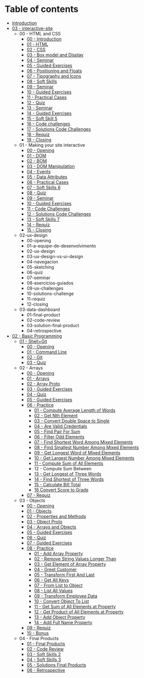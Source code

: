 # Table of contents

* [Introduction](02-basic-programming/README.md)
* [03 - interactive-site](03-interactive-site/README.md)
  * 00 - HTML and CSS
    * [00 - Introduction](03-interactive-site/00-html-and-css/00-introduction.md)
    * [01 - HTML](03-interactive-site/00-html-and-css/01-html.md)
    * [02 - CSS](03-interactive-site/00-html-and-css/02-css.md)
    * [03 - Box model and Display](03-interactive-site/00-html-and-css/03-box-model-and-display.md)
    * [04 - Seminar](03-interactive-site/00-html-and-css/04-seminar.md)
    * [05 - Guided Exercises](03-interactive-site/00-html-and-css/05-guided-exercises.md)
    * [06 - Positioning and Floats](03-interactive-site/00-html-and-css/06-positioning-and-floats.md)
    * [07 - Tipography and Icons](03-interactive-site/00-html-and-css/07-tipography-and-icons.md)
    * [08 - Soft Skills](03-interactive-site/00-html-and-css/08-soft-skills.md)
    * [09 - Seminar](03-interactive-site/00-html-and-css/09-seminar.md)
    * [10 - Guided Exercises](03-interactive-site/00-html-and-css/10-guided-exercises.md)
    * [11 - Practical Cases](03-interactive-site/00-html-and-css/11-practical-cases.md)
    * [12 - Quiz](03-interactive-site/00-html-and-css/12-quiz.md)
    * [13 - Seminar](03-interactive-site/00-html-and-css/13-seminar.md)
    * [14 - Guided Exercises](03-interactive-site/00-html-and-css/14-guided-exercises.md)
    * [15 - Soft Skill 5](03-interactive-site/00-html-and-css/15-soft-skill-5.md)
    * [16 - Code challenges](03-interactive-site/00-html-and-css/16-code-challenges.md)
    * [17 - Solutions Code Challenges](03-interactive-site/00-html-and-css/17-solutions-code-challenges.md)
    * [18 - Requiz](03-interactive-site/00-html-and-css/18-requiz.md)
    * [19 - Closing](03-interactive-site/00-html-and-css/19-closing.md)
  * 01 - Making your site interactive
    * [00 - Opening](03-interactive-site/01-making-your-site-interactive/00-opening.md)
    * [01 - DOM](03-interactive-site/01-making-your-site-interactive/01-dom.md)
    * [02 - BOM](03-interactive-site/01-making-your-site-interactive/02-bom.md)
    * [03 - DOM Manipulation](03-interactive-site/01-making-your-site-interactive/03-dom-manipulation.md)
    * [04 - Events](03-interactive-site/01-making-your-site-interactive/04-events.md)
    * [05 - Data Attributes](03-interactive-site/01-making-your-site-interactive/05-data-attributes.md)
    * [06 - Practical Cases](03-interactive-site/01-making-your-site-interactive/06-practical-cases.md)
    * [07 - Soft Skills 6](03-interactive-site/01-making-your-site-interactive/07-soft-skills-6.md)
    * [08 - Quiz](03-interactive-site/01-making-your-site-interactive/08-quiz.md)
    * [09 - Seminar](03-interactive-site/01-making-your-site-interactive/09-seminar.md)
    * [10 - Guided Exercises](03-interactive-site/01-making-your-site-interactive/10-guided-exercises.md)
    * [11 - Code Challenges](03-interactive-site/01-making-your-site-interactive/11-code-challenges.md)
    * [12 - Solutions Code Challenges](03-interactive-site/01-making-your-site-interactive/12-solutions-code-challenges.md)
    * [13 - Soft Skills 7](03-interactive-site/01-making-your-site-interactive/13-soft-skills-7.md)
    * [14 - Requiz](03-interactive-site/01-making-your-site-interactive/14-requiz.md)
    * [15 - Closing](03-interactive-site/01-making-your-site-interactive/15-closing.md)
  * 02-ux-design
    * 00-opening
    * 01-a-equipe-de-desenvolvimento
    * 02-ux-design
    * 03-ux-design-vs-ui-design
    * 04-navegacion
    * 05-sketching
    * 06-quiz
    * 07-seminar
    * 08-exercícios-guiados
    * 09-ux-challenges
    * 10-solutions-challenge
    * 11-requiz
    * 12-closing
  * 03-data-dashboard
    * 01-final-product
    * 02-code-review
    * 03-solution-final-product
    * 04-retrospective
* [02 - Basic Programming](02-basic-programming/README.md)
  * [01 - Shell+Git](02-basic-programming/01-shell+git/README.md)
    * [00 - Opening](02-basic-programming/01-shell+git/00-opening.md)
    * [01 - Command Line](02-basic-programming/01-shell+git/01-command-line.md)
    * [02 - Git](02-basic-programming/01-shell+git/02-git.md)
    * [03 - Quiz](02-basic-programming/01-shell+git/03-quiz.md)
  * 02 - Arrays
    * [00 - Opening](02-basic-programming/02-arrays/00-opening.md)
    * [01 - Arrays](02-basic-programming/02-arrays/01-arrays.md)
    * [02 - Array Proto](02-basic-programming/02-arrays/02-array-proto.md)
    * [03 - Guided Exercises](02-basic-programming/02-arrays/03-guided-exercises.md)
    * [04 - Quiz](02-basic-programming/02-arrays/04-quiz.md)
    * [05 - Guided Exercises](02-basic-programming/02-arrays/05-guided-exercises.md)
    * [06 - Practice](02-basic-programming/02-arrays/06-practice/README.md)
      * [01 - Compute Average Length of Words](02-basic-programming/02-arrays/06-practice/01-compute-average-length-of-words.md)
      * [02 - Get Nth Element](02-basic-programming/02-arrays/06-practice/02-get-nth-element.md)
      * [03 - Convert Double Space to Single](02-basic-programming/02-arrays/06-practice/03-convert-double-space-to-single.md)
      * [04 - Are Valid Credentials](02-basic-programming/02-arrays/06-practice/04-are-valid-credentials.md)
      * [05 - Find Pair For Sum](02-basic-programming/02-arrays/06-practice/05-find-pair-for-sum.md)
      * [06 - Filter Odd Elements](02-basic-programming/02-arrays/06-practice/06-filter-odd-elements.md)
      * [07 - Find Shortest Word Among Mixed Elements](02-basic-programming/02-arrays/06-practice/07-find-shortest-word-among-mixed-elements.md)
      * [08 - Find Smallest Number Among Mixed Elements](02-basic-programming/02-arrays/06-practice/08-find-smallest-number-among-mixed-elements.md)
      * [09 - Get Longest Word of Mixed Elements](02-basic-programming/02-arrays/06-practice/09-get-longest-word-of-mixed-elements.md)
      * [10 - Get Largest Number Among Mixed Elements](02-basic-programming/02-arrays/06-practice/10-get-largest-number-among-mixed-elements.md)
      * [11 - Compute Sum of All Elements](02-basic-programming/02-arrays/06-practice/11-compute-sum-of-all-elements.md)
      * 12 - Compute Sum Between
      * [13 - Get Longest of Three Words](02-basic-programming/02-arrays/06-practice/13-get-longest-of-three-words.md)
      * [14 - Find Shortest of Three Words](02-basic-programming/02-arrays/06-practice/14-find-shortest-of-three-words.md)
      * [15 - Calculate Bill Total](02-basic-programming/02-arrays/06-practice/15-calculate-bill-total.md)
      * [16 Convert Score to Grade](02-basic-programming/02-arrays/06-practice/16-convert-score-to-grade.md)
    * [07 - Requiz](02-basic-programming/02-arrays/07-requiz.md)
  * 03 - Objects
    * [00 - Opening](02-basic-programming/03-objects/00-opening.md)
    * [01 - Objects](02-basic-programming/03-objects/01-objects.md)
    * [02 - Properties and Methods](02-basic-programming/03-objects/02-properties-and-methods.md)
    * [03 - Object Proto](02-basic-programming/03-objects/03-object-proto.md)
    * [04 - Arrays and Objects](02-basic-programming/03-objects/04-arrays-and-objects.md)
    * [05 - Guided Exercises](02-basic-programming/03-objects/05-guided-exercises.md)
    * [06 - Quiz](02-basic-programming/03-objects/06-quiz.md)
    * [07 - Guided Exercises](02-basic-programming/03-objects/07-guided-exercises.md)
    * [08 - Practice](02-basic-programming/03-objects/08-practice/README.md)
      * [01 - Add Array Property](02-basic-programming/03-objects/08-practice/01-add-array-property.md)
      * [02 - Remove String Values Longer Than](02-basic-programming/03-objects/08-practice/02-remove-string-values-longer-than.md)
      * [03 - Get Element of Array Property](02-basic-programming/03-objects/08-practice/03-get-element-of-array-property.md)
      * [04 - Greet Customer](02-basic-programming/03-objects/08-practice/04-greet-customer.md)
      * [05 - Transform First And Last](02-basic-programming/03-objects/08-practice/05-transform-first-and-last.md)
      * [06 - Get All Keys](02-basic-programming/03-objects/08-practice/06-get-all-keys.md)
      * [07 - From List to Object](02-basic-programming/03-objects/08-practice/07-from-list-to-object.md)
      * [08 - List All Values](02-basic-programming/03-objects/08-practice/08-list-all-values.md)
      * [09 - Transform Employee Data](02-basic-programming/03-objects/08-practice/09-transform-employee-data.md)
      * [10 - Convert Object To List](02-basic-programming/03-objects/08-practice/10-convert-object-to-list.md)
      * [11 - Get Sum of All Elements at Property](02-basic-programming/03-objects/08-practice/11-get-sum-of-all-elements-at-property.md)
      * [12 - Get Product of All Elements at Property](02-basic-programming/03-objects/08-practice/12-get-product-of-all-elements-at-property.md)
      * [13 - Add Object Property](02-basic-programming/03-objects/08-practice/13-add-object-property.md)
      * [14 - Add Full Name Property](02-basic-programming/03-objects/08-practice/14-add-full-name-property.md)
    * [09 - Requiz](02-basic-programming/03-objects/09-requiz.md)
    * [10 - Bonus](02-basic-programming/03-objects/10-bonus.md)
  * 04 - Final Products
    * [01 - Final Products](02-basic-programming/04-final-products/01-final-products.md)
    * [02 - Code Review](02-basic-programming/04-final-products/02-code-review.md)
    * [03 - Soft Skills 2](02-basic-programming/04-final-products/03-soft-skills-2.md)
    * [04 - Soft Skills 3](02-basic-programming/04-final-products/04-soft-skills-3.md)
    * [05 - Solutions Final Products](02-basic-programming/04-final-products/05-solutions-final-products.md)
    * [06 - Retrospective](02-basic-programming/04-final-products/06-retrospective.md)

